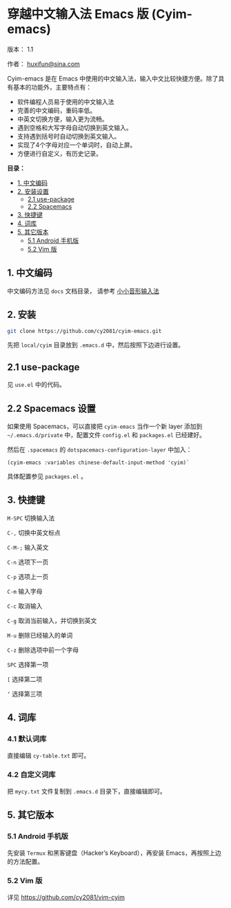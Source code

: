 # 穿越中文输入法 Emacs 版 (Cyim-emacs)

版本： 1.1

作者： huxifun@sina.com

Cyim-emacs 是在 Emacs 中使用的中文输入法，输入中文比较快捷方便。除了具有基本的功能外，主要特点有：

 - 软件编程人员易于使用的中文输入法
 - 完善的中文编码，重码率低。
 - 中英文切换方便，输入更为流畅。
 - 遇到空格和大写字母自动切换到英文输入。
 - 支持遇到括号时自动切换到英文输入。
 - 实现了4个字母对应一个单词时，自动上屏。
 - 方便进行自定义，有历史记录。
 
**目录：** 

 - [1. 中文编码](#sec-0)
 - [2. 安装设置](#sec-1)
   - [2.1 use-package](#sec-21)
   - [2.2 Spacemacs](#sec-22)
 - [3. 快捷键](#sec-3)
 - [4. 词库](#sec-4)
 - [5. 其它版本](#sec-5)
     - [5.1 Android 手机版](#sec-51)
     - [5.2 Vim 版](#sec-52)

## 1. 中文编码<a id="sec-0"></a>

中文编码方法见 `docs` 文档目录， 请参考 [小小音形输入法](http://xxyx.ys168.com/)

## 2. 安装<a id="sec-1"></a>


```bash
git clone https://github.com/cy2081/cyim-emacs.git

```

先把 `local/cyim` 目录放到 `.emacs.d` 中，然后按照下边进行设置。

## 2.1 use-package <a id="sec-21"></a>

见 `use.el` 中的代码。

## 2.2 Spacemacs 设置<a id="sec-22"></a>

如果使用 Spacemacs，可以直接把 `cyim-emacs` 当作一个新 layer 添加到 `~/.emacs.d/private` 中，配置文件 `config.el` 和 `packages.el` 已经建好。

然后在 `.spacemacs` 的 `dotspacemacs-configuration-layer` 中加入：

```emacs-lisp
(cyim-emacs :variables chinese-default-input-method 'cyim)` 
```
具体配置参见 `packages.el` 。

## 3. 快捷键<a id="sec-3"></a>

`M-SPC` 切换输入法

`C-,` 切换中英文标点

`C-M-;` 输入英文

`C-n` 选项下一页

`C-p` 选项上一页

`C-m` 输入字母

`C-c` 取消输入

`C-g` 取消当前输入，并切换到英文

`M-u` 删除已经输入的单词

`C-z` 删除选项中前一个字母

`SPC` 选择第一项

`[`  选择第二项

`‘`  选择第三项

## 4. 词库<a id="sec-4"></a>
### 4.1 默认词库

直接编辑 `cy-table.txt` 即可。

### 4.2 自定义词库

把 `mycy.txt` 文件复制到 `.emacs.d` 目录下，直接编辑即可。

## 5. 其它版本<a id="sec-5"></a>
### 5.1 Android 手机版<a id="sec-51"></a>

先安装 `Termux` 和黑客键盘（Hacker’s Keyboard），再安装 Emacs，再按照上边的方法配置。

### 5.2 Vim 版<a id="sec-52"></a>

详见 <https://github.com/cy2081/vim-cyim>
